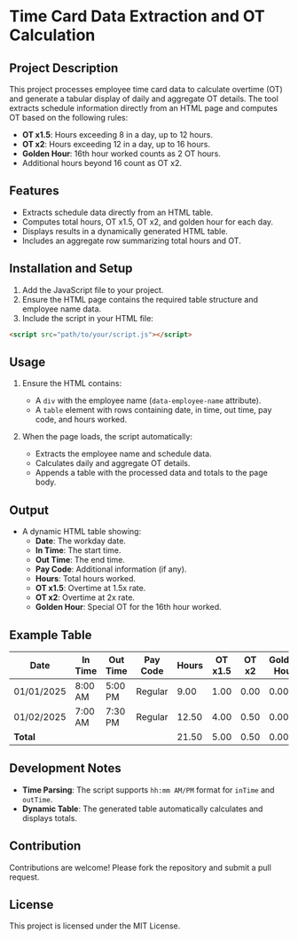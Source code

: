 # Time Card Data Extraction and OT Calculation

## Project Description
This project processes employee time card data to calculate overtime (OT) and generate a tabular display of daily and aggregate OT details. The tool extracts schedule information directly from an HTML page and computes OT based on the following rules:

- **OT x1.5**: Hours exceeding 8 in a day, up to 12 hours.
- **OT x2**: Hours exceeding 12 in a day, up to 16 hours.
- **Golden Hour**: 16th hour worked counts as 2 OT hours.
- Additional hours beyond 16 count as OT x2.

## Features
- Extracts schedule data directly from an HTML table.
- Computes total hours, OT x1.5, OT x2, and golden hour for each day.
- Displays results in a dynamically generated HTML table.
- Includes an aggregate row summarizing total hours and OT.

## Installation and Setup
1. Add the JavaScript file to your project.
2. Ensure the HTML page contains the required table structure and employee name data.
3. Include the script in your HTML file:

```html
<script src="path/to/your/script.js"></script>
```

## Usage
1. Ensure the HTML contains:
   - A `div` with the employee name (`data-employee-name` attribute).
   - A `table` element with rows containing date, in time, out time, pay code, and hours worked.

2. When the page loads, the script automatically:
   - Extracts the employee name and schedule data.
   - Calculates daily and aggregate OT details.
   - Appends a table with the processed data and totals to the page body.

## Output
- A dynamic HTML table showing:
  - **Date**: The workday date.
  - **In Time**: The start time.
  - **Out Time**: The end time.
  - **Pay Code**: Additional information (if any).
  - **Hours**: Total hours worked.
  - **OT x1.5**: Overtime at 1.5x rate.
  - **OT x2**: Overtime at 2x rate.
  - **Golden Hour**: Special OT for the 16th hour worked.

## Example Table
| Date       | In Time  | Out Time | Pay Code       | Hours | OT x1.5 | OT x2 | Golden Hour |
|------------|----------|----------|----------------|-------|---------|-------|-------------|
| 01/01/2025 | 8:00 AM | 5:00 PM  | Regular        | 9.00  | 1.00    | 0.00  | 0.00        |
| 01/02/2025 | 7:00 AM | 7:30 PM  | Regular        | 12.50 | 4.00    | 0.50  | 0.00        |
| **Total**  |          |          |                | 21.50 | 5.00    | 0.50  | 0.00        |

## Development Notes
- **Time Parsing**: The script supports `hh:mm AM/PM` format for `inTime` and `outTime`.
- **Dynamic Table**: The generated table automatically calculates and displays totals.

## Contribution
Contributions are welcome! Please fork the repository and submit a pull request.

## License
This project is licensed under the MIT License.

